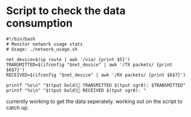 # Script to check the data consumption

```
#!/bin/bash
# Monitor network usage stats
# Usage: ./network_usage.sh

net_device=$(ip route | awk '/via/ {print $5}')
TRANSMITTED=$(ifconfig "$net_device" | awk '/TX packets/ {print $6$7}')
RECEIVED=$(ifconfig "$net_device" | awk '/RX packets/ {print $6$7}')

printf "%s\n" "$(tput bold)📼 TRANSMITTED $(tput sgr0): $TRANSMITTED"
printf "%s\n" "$(tput bold)📡 RECEIVED $(tput sgr0): "
```

currently working to get the data seperately. working out on the script to catch up. 
